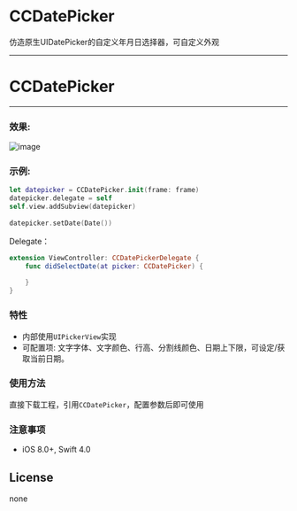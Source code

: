 # CCDatePicker
仿造原生UIDatePicker的自定义年月日选择器，可自定义外观



---
# CCDatePicker
-------------

### 效果:
![image](https://github.com/xiaosao6/CCDatePicker/blob/master/SnapShot.png?raw=true)



### 示例:  
```Swift
let datepicker = CCDatePicker.init(frame: frame)
datepicker.delegate = self
self.view.addSubview(datepicker)
   
datepicker.setDate(Date())
```

Delegate：

```Swift
extension ViewController: CCDatePickerDelegate {
    func didSelectDate(at picker: CCDatePicker) {
    	
    }
}
```

### 特性
- 内部使用`UIPickerView`实现
- 可配置项: 文字字体、文字颜色、行高、分割线颜色、日期上下限，可设定/获取当前日期。


### 使用方法
直接下载工程，引用`CCDatePicker`，配置参数后即可使用

### 注意事项
- iOS 8.0+,   Swift 4.0

## License
none

